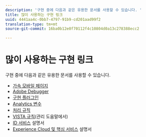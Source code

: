 ```yaml
---
description: '구현 중에 다음과 같은 유용한 문서를 사용할 수 있습니다. '
title: 많이 사용하는 구현 링크
uuid: 4441aa4c-0bb7-4797-91b9-cd201aad99f2
translation-type: tm+mt
source-git-commit: 16ba0b12e0f70112f4c10804d0a13c278388ecc2

---
```



# 많이 사용하는 구현 링크

구현 중에 다음과 같은 유용한 문서를 사용할 수 있습니다.

* [가속 모바일 페이지](/help/implement/js-implementation/accelerated-mobile-pages.md)
* [Adobe Debugger](/help/implement/impl-testing/debugger.md)
* [구현 플러그인](/help/implement/js-implementation/plugins/impl-plugins.md)
* [Analytics 변수](/help/implement/js-implementation/c-variables/sc-variables.md)
* [처리 규칙](https://marketing.adobe.com/resources/help/en_US/reference/processing_rules.html)
* [VISTA 규칙](https://marketing.adobe.com/resources/help/en_US/reference/VISTA.html)(관리 도움말에서)
* [ID 서비스](https://marketing.adobe.com/resources/help/en_US/mcvid/) 설명서
* [Experience Cloud 및 핵심 서비스](https://marketing.adobe.com/resources/help/en_US/mcloud/core_services.html) 설명서

